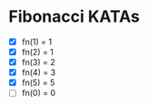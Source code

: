 # Fibonacci KATAs

- [x] fn(1) = 1
- [x] fn(2) = 1
- [x] fn(3) = 2
- [x] fn(4) = 3
- [x] fn(5) = 5
- [ ] fn(0) = 0